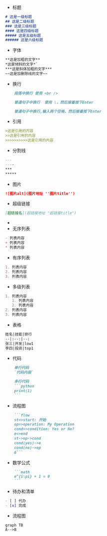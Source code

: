 - 标题
```markdown
# 这是一级标题
## 这是二级标题
### 这是三级标题
#### 这是四级标题
##### 这是五级标题
###### 这是六级标题
```

- 字体
```markdown
**这是加粗的文字**
*这是倾斜的文字*`
***这是斜体加粗的文字***
~~这是加删除线的文字~~
```

- 换行
```markdown
    段落中换行 使用 <br />

    普通句子中换行  使用 \，然后接着按下Enter

    普通句子中换行,输入两个空格，然后接着按下Enter
```

- 引用
```markdown
>这是引用的内容
>>这是引用的内容
>>>>>>>>>>这是引用的内容
```

- 分割线
```markdown
---
----
***
*****
```

- 图片
```markdown
![图片alt](图片地址 ''图片title'')
```

- 超级链接
```markdown
[超链接名](超链接地址 "超链接title")
```
- 
- 无序列表
```markdown
- 列表内容
+ 列表内容
* 列表内容
```

- 有序列表
```markdown
1. 列表内容
2. 列表内容
3. 列表内容
```

- 多级列表
```markdown
1. 列表内容
   1. 列表内容
   2. 列表内容
2. 列表内容
3. 列表内容
```

- 表格
```markdown
姓名|技能|排行
--|:--:|--:
张三|开发|low1
李四|投资|top1
```

- 代码
```markdown
    单行代码
    `代码内容`

    多行代码
    ```python
    print(1)
    ```
```

- 流程图
```markdown
    ```flow
    st=>start: 开始
    op=>operation: My Operation
    cond=>condition: Yes or No?
    e=>end
    st->op->cond
    cond(yes)->e
    cond(no)->op
    &```
```


- 数学公式
```markdown
    ```math
    e^{i\pi} + 1 = 0
    ```
```

- 待办和清单
```markdown
- [ ] 代办
- [x] 完成
```

- 流程图
```
graph TB
A-->B
```
















